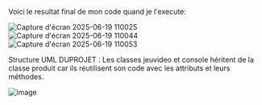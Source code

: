 Voici le resultat final de mon code quand je l'execute:

![Capture d'écran 2025-06-19 110025](https://github.com/user-attachments/assets/a2d376b3-eaf2-47e6-b0d0-63a35c03f395)
![Capture d'écran 2025-06-19 110044](https://github.com/user-attachments/assets/c4d6ddc1-fbb5-4805-9d46-64b747dcb6a9)
![Capture d'écran 2025-06-19 110053](https://github.com/user-attachments/assets/f57bf68f-54bd-434c-91bc-2317f964a664)


Structure UML DUPROJET :
Les classes jeuvideo et console héritent de la classe produit car ils réutilisent son code avec les attributs et leurs méthodes.

![image](https://github.com/user-attachments/assets/7e5315bf-ad35-4dfc-a7dd-5b38cfd8a4df)
